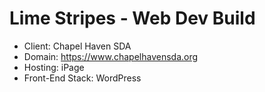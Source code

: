 # Lime Stripes - Web Dev Build

- Client: Chapel Haven SDA
- Domain: https://www.chapelhavensda.org
- Hosting: iPage
- Front-End Stack: WordPress